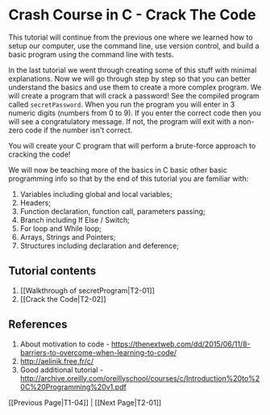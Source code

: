 # Crash Course in C - Crack The Code

<!-- C (if, else, loop, function call, pointer, array, struct).
 -->
 
This tutorial will continue from the previous one where we learned how to setup our computer, use the command line, use version control, and build a basic program using the command line with tests.

<!-- 	Understand the basics of flow control
	Loops
	Pointers
	Arrays
	Structs
	Function Calls
	Integrated Development Environments, 
	Professional IDE, create account with CLion
	Compile program with IDE
	Test program with IDE -->

In the last tutorial we went through creating some of this stuff with minimal explanations. Now we will go through step by step so that you can better understand the basics and use them to create a more complex program. We will create a program that will crack a password! See the compiled program called `secretPassword`. When you run the program you will enter in 3 numeric digits (numbers from 0 to 9). If you enter the correct code then you will see a congratulatory message. If not, the program will exit with a non-zero code if the number isn't correct. 

You will create your C program that will perform a brute-force approach to cracking the code!

We will now be teaching more of the basics in C basic other basic programming info so that by the end of this tutorial you are familiar with:
1. Variables including global and local variables;
1. Headers; 
1. Function declaration, function call, parameters passing;
1. Branch including If Else / Switch;
1. For loop and While loop;
1. Arrays, Strings and Pointers;
1. Structures including declaration and deference;


## Tutorial contents

1. [[Walkthrough of secretProgram|T2-01]]
1. [[Crack the Code|T2-02]]

## References

1. About motivation to code - https://thenextweb.com/dd/2015/06/11/8-barriers-to-overcome-when-learning-to-code/
1. http://aelinik.free.fr/c/
1. Good additional tutorial - http://archive.oreilly.com/oreillyschool/courses/c/Introduction%20to%20C%20Programming%20v1.pdf

[[Previous Page|T1-04]] | [[Next Page|T2-01]]